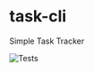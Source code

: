 # task-cli
Simple Task Tracker

![Tests](https://github.com/ya-kyrylenko/task-cli/actions/workflows/tests.yml/badge.svg)

